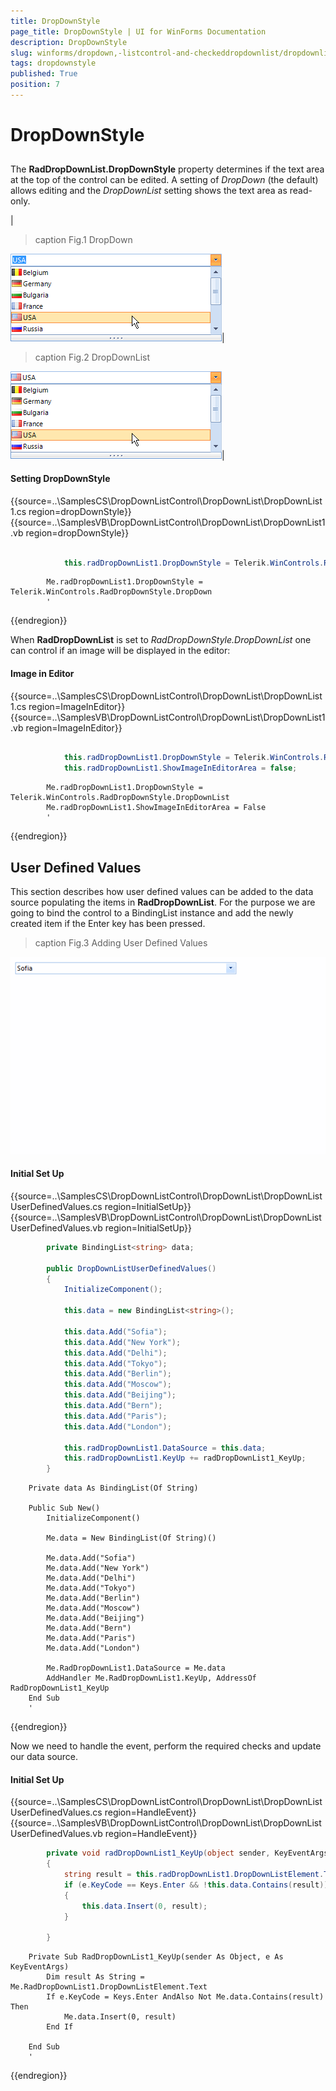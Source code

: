 ```yaml
---
title: DropDownStyle
page_title: DropDownStyle | UI for WinForms Documentation
description: DropDownStyle
slug: winforms/dropdown,-listcontrol-and-checkeddropdownlist/dropdownlist/dropdownstyle
tags: dropdownstyle
published: True
position: 7
---
```


# DropDownStyle
 
## 

The __RadDropDownList.DropDownStyle__ property determines if the text area at the top of the control can be edited. A setting of *DropDown* (the default) allows editing and the *DropDownList* setting shows the text area as read-only.
         
|
>caption Fig.1 DropDown

![dropdown-and-listcontrol-dropdownlist-dropdownstyle 001](images/dropdown-and-listcontrol-dropdownlist-dropdownstyle001.png)|
>caption Fig.2 DropDownList

![dropdown-and-listcontrol-dropdownlist-dropdownstyle 002](images/dropdown-and-listcontrol-dropdownlist-dropdownstyle002.png)|

#### Setting DropDownStyle 

{{source=..\SamplesCS\DropDownListControl\DropDownList\DropDownList1.cs region=dropDownStyle}} 
{{source=..\SamplesVB\DropDownListControl\DropDownList\DropDownList1.vb region=dropDownStyle}} 

````C#
            
            this.radDropDownList1.DropDownStyle = Telerik.WinControls.RadDropDownStyle.DropDown;
````
````VB.NET
        Me.radDropDownList1.DropDownStyle = Telerik.WinControls.RadDropDownStyle.DropDown
        '
````

{{endregion}}  

When __RadDropDownList__ is set to *RadDropDownStyle.DropDownList* one can control if an image will be displayed in the editor:         

#### Image in Editor 

{{source=..\SamplesCS\DropDownListControl\DropDownList\DropDownList1.cs region=ImageInEditor}} 
{{source=..\SamplesVB\DropDownListControl\DropDownList\DropDownList1.vb region=ImageInEditor}} 

````C#

            this.radDropDownList1.DropDownStyle = Telerik.WinControls.RadDropDownStyle.DropDownList;
            this.radDropDownList1.ShowImageInEditorArea = false;
````
````VB.NET
        Me.radDropDownList1.DropDownStyle = Telerik.WinControls.RadDropDownStyle.DropDownList
        Me.radDropDownList1.ShowImageInEditorArea = False
        '
````

{{endregion}} 
 

## User Defined Values

This section describes how user defined values can be added to the data source populating the items in __RadDropDownList__. For the purpose we are going to bind the control to a BindingList instance and add the newly created item if the Enter key has been pressed.
        
>caption Fig.3 Adding User Defined Values

![dropdown-and-listcontrol-dropdownlist-dropdownstyle 003](images/dropdown-and-listcontrol-dropdownlist-dropdownstyle003.gif)

#### Initial Set Up 

{{source=..\SamplesCS\DropDownListControl\DropDownList\DropDownListUserDefinedValues.cs region=InitialSetUp}} 
{{source=..\SamplesVB\DropDownListControl\DropDownList\DropDownListUserDefinedValues.vb region=InitialSetUp}} 

````C#
        private BindingList<string> data;

        public DropDownListUserDefinedValues()
        {
            InitializeComponent();

            this.data = new BindingList<string>();

            this.data.Add("Sofia");
            this.data.Add("New York");
            this.data.Add("Delhi");
            this.data.Add("Tokyo");
            this.data.Add("Berlin");
            this.data.Add("Moscow");
            this.data.Add("Beijing");
            this.data.Add("Bern");
            this.data.Add("Paris");
            this.data.Add("London");

            this.radDropDownList1.DataSource = this.data;
            this.radDropDownList1.KeyUp += radDropDownList1_KeyUp;
        }
````
````VB.NET
    Private data As BindingList(Of String)

    Public Sub New()
        InitializeComponent()

        Me.data = New BindingList(Of String)()

        Me.data.Add("Sofia")
        Me.data.Add("New York")
        Me.data.Add("Delhi")
        Me.data.Add("Tokyo")
        Me.data.Add("Berlin")
        Me.data.Add("Moscow")
        Me.data.Add("Beijing")
        Me.data.Add("Bern")
        Me.data.Add("Paris")
        Me.data.Add("London")

        Me.RadDropDownList1.DataSource = Me.data
        AddHandler Me.RadDropDownList1.KeyUp, AddressOf RadDropDownList1_KeyUp
    End Sub
    '
````

{{endregion}} 
 

Now we need to handle the event, perform the required checks and update our data source.

#### Initial Set Up 

{{source=..\SamplesCS\DropDownListControl\DropDownList\DropDownListUserDefinedValues.cs region=HandleEvent}} 
{{source=..\SamplesVB\DropDownListControl\DropDownList\DropDownListUserDefinedValues.vb region=HandleEvent}} 

````C#
        private void radDropDownList1_KeyUp(object sender, KeyEventArgs e)
        {
            string result = this.radDropDownList1.DropDownListElement.Text;
            if (e.KeyCode == Keys.Enter && !this.data.Contains(result))
            {
                this.data.Insert(0, result);
            }

        }
````
````VB.NET
    Private Sub RadDropDownList1_KeyUp(sender As Object, e As KeyEventArgs)
        Dim result As String = Me.RadDropDownList1.DropDownListElement.Text
        If e.KeyCode = Keys.Enter AndAlso Not Me.data.Contains(result) Then
            Me.data.Insert(0, result)
        End If

    End Sub
    '
````

{{endregion}} 



